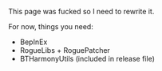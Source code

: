 ﻿This page was fucked so I need to rewrite it.

For now, things you need:
- BepInEx
- RogueLibs + RoguePatcher
- BTHarmonyUtils (included in release file)